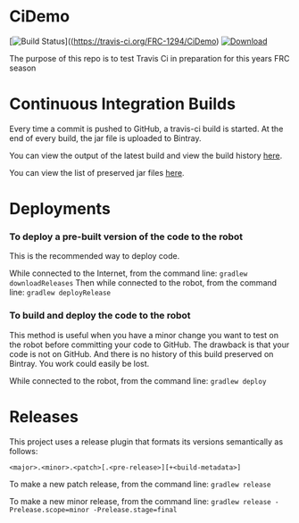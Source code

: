 # CiDemo

[![Build Status](http://dev.imjac.in/travis/FRC-1294/CiDemo)]((https://travis-ci.org/FRC-1294/CiDemo)
[![Download](https://api.bintray.com/packages/johnrudolflewis/FRC-1294/CiDemo/images/download.svg) ](https://bintray.com/johnrudolflewis/FRC-1294/CiDemo/_latestVersion)
 
The purpose of this repo is to test Travis Ci in preparation for this years FRC season

# Continuous Integration Builds
Every time a commit is pushed to GitHub, a travis-ci build is started. At the end of every build, the jar file is uploaded to Bintray.

You can view the output of the latest build and view the build history [here](https://travis-ci.org/FRC-1294/CiDemo).

You can view the list of preserved jar files [here](https://bintray.com/johnrudolflewis/FRC-1294/CiDemo/view).

# Deployments

### To deploy a pre-built version of the code to the robot
This is the recommended way to deploy code.

While connected to the Internet, from the command line: `gradlew downloadReleases`
Then while connected to the robot, from the command line: `gradlew deployRelease`

### To build and deploy the code to the robot
This method is useful when you have a minor change you want to test on the robot before committing your code to GitHub. The drawback is that your code is not on GitHub. And there is no history of this build preserved on Bintray. You work could easily be lost.

While connected to the robot, from the command line: `gradlew deploy`

# Releases
This project uses a release plugin that formats its versions semantically as follows:

`<major>.<minor>.<patch>[.<pre-release>][+<build-metadata>]`

To make a new patch release, from the command line: `gradlew release`

To make a new minor release, from the command line: `gradlew release -Prelease.scope=minor -Prelease.stage=final`
